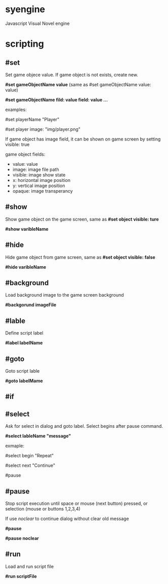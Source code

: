# syengine
Javascript Visual Novel engine

# scripting

## #set

Set game objecе value. If game object is not exists, create new.

**#set gameObjectName value** (same as #set gameObjectName value: value)
 
**#set gameObjectName fild: value field: value ...**

examples:

 #set playerName "Player"
 
 #set player image: "img/player.png"

If game object has image field, it can be shown on game screen by setting visible: true

game object fields:

* value: value
* image: image file path
* visible: image show state
* x: horizontal image position
* y: vertical image position
* opaque: image transperancy

## #show

Show game object on the game screen, same as **#set object visible: ture**

**#show varibleName**

## #hide

Hide game object from game screen, same as **#set object visible: false**

**#hide varibleName**

## #background

Load background image to the game screen background

**#backgorund imageFile**

## #lable

Define script label

**#label labelName**

## #goto

Goto script lable

**#goto labelMame**

## #if

## #select

Ask for select in dialog and goto label. Select begins after pause command.

**#select lableName "message"**

exmaple:

 #select begin "Repeat"
 
 #select next "Continue"
 
 #pause

## #pause

Stop script execution until space or mouse (next button) pressed, or selection (mouse or buttons 1,2,3,4)

If use *noclear* to continue dialog without clear old message

**#pause**

**#pause noclear**

## #run

Load and run script file

**#run scriptFile**
